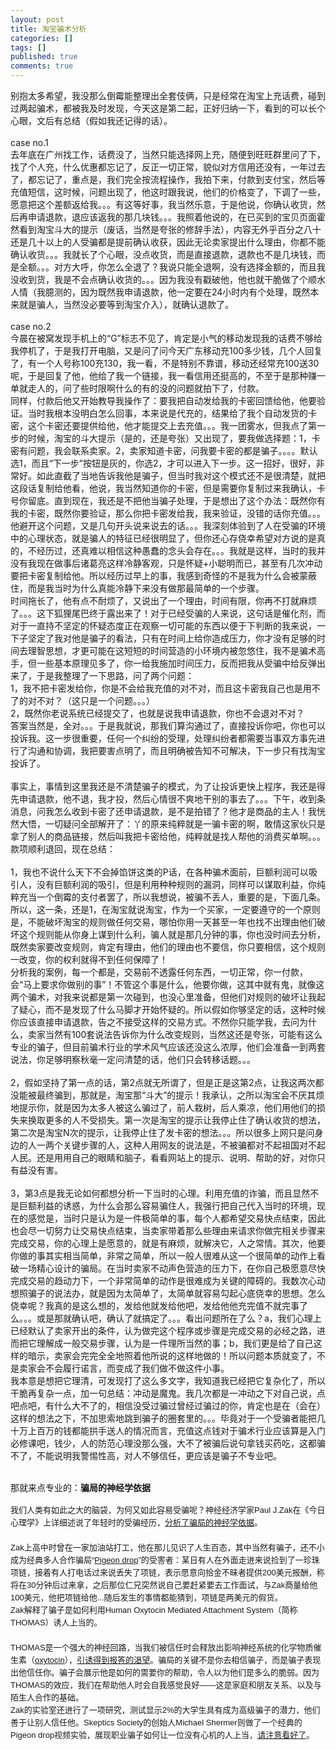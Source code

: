 ```yaml
---
layout: post
title: 淘宝骗术分析
categories: []
tags: []
published: true
comments: true
---
```

<p>别抱太多希望，我没那么倒霉能整理出全套伎俩，只是经常在淘宝上充话费，碰到过两起骗术，都被我及时发现，今天这是第二起，正好归纳一下，看到的可以长个心眼，文后有总结（假如我还记得的话）。<br /><br />case no.1<br />去年底在广州找工作，话费没了，当然只能选择网上充，随便到旺旺群里问了下，找了个人充，什么优惠都忘记了，反正一切正常，貌似对方信用还没有，一年过去了，都忘记了，重点是，我们完全按流程操作，我拍下来，付款到支付宝，然后等充值短信，这时候，问题出现了，他这时跟我说，他们的价格变了，下调了一些，愿意把这个差额返给我。。。有这等好事，我当然乐意，于是他说，你确认收货，然后再申请退款，退应该返我的那几块钱。。。我照着他说的，在已买到的宝贝页面霍然看到淘宝斗大的提示（废话，当然是夸张的修辞手法），内容无外乎百分之八十还是几十以上的人受骗都是提前确认收获，因此无论卖家提出什么理由，你都不能确认收货。。。我就长了个心眼，没点收货，而是直接退款，退款也不是几块钱，而是全额。。。对方大呼，你怎么全退了？我说只能全退啊，没有选择金额的，而且我没收到货，我是不会点确认收货的。。。因为我没有戳破他，他也就干脆做了个顺水人情（我臆测的，因为既然我申请退款，他一定要在24小时内有个处理，既然本来就是骗人，当然没必要等到淘宝介入），就确认退款了。<br /><br />case no.2<br />今晨在被窝发现手机上的“G”标志不见了，肯定是小气的移动发现我的话费不够给我停机了，于是我打开电脑，又是问了问今天广东移动充100多少钱，几个人回复了，有一个人号称100充130，我一看，不是特别不靠谱，移动还经常充100送30呢，于是回复了他，他给了我一个链接，我一看信用还挺高的，不至于是那种赚一单就走人的，问了些时限啊什么的有的没的问题就拍下了，付款。<br />同样，付款后他又开始教导我操作了：要我把自动发给我的卡密回馈给他，他要验证。当时我根本没明白怎么回事，本来说是代充的，结果给了我个自动发货的卡密，这个卡密还要提供给他，他才能提交上去充值。。。我一团雾水，但我点了第一步的时候，淘宝的斗大提示（是的，还是夸张）又出现了，要我做选择题：1，卡密有问题，我会联系卖家。2，卖家知道卡密，问我要卡密的都是骗子。。。。默认选1，而且“下一步”按钮是灰的，你选2，才可以进入下一步。这一招好，很好，非常好。如此直截了当地告诉我他是骗子，但当时我对这个模式还不是很清楚，就把这段话复制给他看，他说，我当然知道你的卡密，但是需要你复制过来我确认，卡号你留底。直到现在，我还是不把他当骗子处理，于是想出了这个办法：既然你有我的卡密，既然你要验证，那么你把卡密发给我，我来验证，没错的话你充值。。。他避开这个问题，又是几句开头说来说去的话。。。我深刻体验到了人在受骗的环境中的心理状态，就是骗人的特征已经很明显了，但你还心存侥幸希望对方说的是真的，不经历过，还真难以相信这种愚蠢的念头会存在。。。我就是这样，当时的我并没有我现在做事后诸葛亮这样冷静客观，只是怀疑+小聪明而已，甚至有几次冲动要把卡密复制给他。所以经历过早上的事，我感到奇怪的不是我为什么会被蒙蔽住，而是我当时为什么真能冷静下来没有做那最简单的一个步骤。<br />时间拖长了，他有点不耐烦了，又说出了一个理由，时间有限，你再不打就麻烦了。。。这下狐狸尾巴终于露出来了！对于已经受骗的人来说，这句话是催化剂，而对于一直持不坚定的怀疑态度正在观察一切可能的东西以便于下判断的我来说，一下子坚定了我对他是骗子的看法，只有在时间上给你造成压力，你才没有足够的时间去理智思想，才更可能在这短短的时间营造的小环境内被忽悠住，我不是骗术高手，但一些基本原理见多了，你一给我施加时间压力，反而把我从受骗中给反弹出来了，于是我整理了一下思路，问了两个问题：<br />1，我不把卡密发给你，你是不会给我充值的对不对，而且这卡密我自己也是用不了的对不对？（这只是一个问题。。。）<br />2，既然你老说系统已经提交了，也就是说我申请退款，你也不会退对不对？<br />答案当然是，全对。。。于是我就说，那我们算沟通过了，直接投诉你吧，你也可以投诉我。这一步很重要，任何一个纠纷的受理，处理纠纷者都需要当事双方事先进行了沟通和协调，我把要害点明了，而且明确被告知不可解决，下一步只有找淘宝投诉了。<br /><br />事实上，事情到这里我还是不清楚骗子的模式，为了让投诉更快上程序，我还是得先申请退款，他不退，我才投，然后心情很不爽地干别的事去了。。。下午，收到条消息，问我怎么收到卡密了还申请退款，是不是拍错了？他才是商品的主人！我恍然大悟，一切疑问全部解开了：丫的原来纯粹就是一骗卡密的啊，敢情这家伙只是拿了别人的商品链接，然后叫我把卡密给他，纯粹就是找人帮他的消费买单啊。。。款项顺利退回，现在总结：<br /><br />1，我也不说什么天下不会掉馅饼这类的P话，在各种骗术面前，巨额利润可以吸引人，没有巨额利润的吸引，但是利用种种规则的漏洞，同样可以谋取利益，你纯粹充当一个倒霉的支付者罢了，所以我想说，被骗不丢人，重要的是，下面几条。<br />所以，这一条，还是1，在淘宝就说淘宝，作为一个买家，一定要遵守的一个原则是，不能破坏淘宝的规则做任何交易，哪怕你用一天甚至一年也找不出理由他们破坏这个规则能从你身上谋到什么利，骗人就是那几分钟的事，你也没时间去分析，既然卖家要改变规则，肯定有理由，他们的理由也不要信，你只要相信，这个规则一改变，你的权利就得不到任何保障了！<br />分析我的案例，每一个都是，交易前不透露任何东西，一切正常，你一付款，会“马上要求你做别的事”！不管这个事是什么，他要你做，这其中就有鬼，就像这两个骗术，对我来说都是第一次碰到，也没心里准备，但他们对规则的破坏让我起了疑心，而不是发现了什么马脚才开始怀疑的。所以假如你够坚定的话，这种时候你应该直接申请退款，告之不接受这样的交易方式。不然你只能学我，去问为什么，卖家当然有100套说法告诉你为什么改变规则，当然这还是夸张，可能有这么专业的骗子，但目前骗术行业的学术风气应该还没这么浓厚，他们会准备一到两套说法，你足够明察秋毫一定问清楚的话，他们只会转移话题。。。<br /><br />2，假如坚持了第一点的话，第2点就无所谓了，但是正是这第2点，让我这两次都没能被最终骗到，那就是，淘宝那“斗大”的提示！我承认，之所以淘宝会不厌其烦地提示你，就是因为太多人被这么骗过了，前人栽树，后人乘凉，他们用他们的损失来换取更多的人不受损失。第一次是淘宝的提示让我停止住了确认收货的想法，第二次是淘宝N次的提示，让我停止住了发卡密的想法。。。所以很多上网只是问身边的人一两个关键步骤的人，这种人用网友的说法是，不被骗都对不起祖国对不起人民。还是用用自己的眼睛和脑子，看看网站上的提示、说明、帮助的好，对你只有益没有害。<br /><br />3，第3点是我无论如何都想分析一下当时的心理。利用充值的诈骗，而且显然不是巨额利益的诱惑，为什么会那么容易骗住人，我强行把自己代入当时的环境，现在的感觉是，当时只是认为是一件极简单的事，每个人都希望交易快点结束，因此也会尽一切努力让交易快点结束，当卖家带着那么些理由来请求你做完相关步骤来完成交易，你的心理上是愿意的，就是有麻烦，就解决它，人之常情。其次，他要你做的事其实相当简单，非常之简单，所以一般人很难从这一个很简单的动作上看破一场精心设计的骗局。在当时卖家不动声色营造的压力下，在你自己极愿意尽快完成交易的趋动力下，一个非常简单的动作是很难成为关键的障碍的。我数次心动想照骗子的说法办，就是因为太简单了，太简单就容易勾起心底侥幸的思想。怎么侥幸呢？我真的是这么想的，发给他就发给他吧，发给他他充完值不就完事了么。。。或是那就确认吧，确认了就搞定了。。。看出问题所在了么？a，我们心理上已经默认了卖家开出的条件，认为做完这个程序或步骤是完成交易的必经之路，进而把它理解成一般交易步骤，认为是一件理所当然的事；b，我们更是给了自己这样的暗示，卖家会完完全全地照着他所说的这样地做的！所以问题本质就变了，不是卖家会不会履行诺言，而变成了我们做不做这件小事。<br />我本意是想把它理清，可发现打了这么多文字，我知道我已经把它复杂化了，所以干脆再复杂一点，加一句总结：冲动是魔鬼。我几次都是一冲动之下对自己说，点吧点吧，有什么大不了的，相信没受过骗过曾经过骗过的你，肯定也是在（会在）这样的想法之下，不加思索地跳到骗子的圈套里的。。。毕竟对于一个受骗者能把几十万上百万的钱都能拱手送人的情况而言，充值这点钱对于骗术行业应该算是入门必修课吧，钱少，人的防范心理没那么强，大不了被骗后说句拿钱买药吃，这都骗不了，不能说明我警惕性高，对人不够信任，更应该是骗子不专业吧。<div><br /></div><div>那就来点专业的：<b>骗局的神经学依据</b></div><div><br /></div><div><span class="Apple-style-span" style="font-family: Arial;font-size: 13px;line-height: 20px">我们人类有如此之大的脑袋，为何又如此容易受骗呢？神经经济学家Paul J.Zak在《今日心理学》上详细述说了年轻时的受骗经历，<a href="http://blogs.psychologytoday.com/blog/the-moral-molecule/200811/how-run-a-con">分析了骗局的神经学依据</a>。</span></div><div><font face="Arial" size="3"><span class="Apple-style-span" style="font-size: 13px;line-height: 20px"><br /></span></font></div><div><span class="Apple-style-span" style="font-family: Arial;font-size: 13px;line-height: 20px">Zak上高中时曾在一家加油站打工，他在那儿见识了人生百态，其中当然有骗子，还不小成为经典多人合作骗局“<a href="http://blogs.psychologytoday.com/blog/the-moral-molecule/200811/how-run-a-con">Pigeon drop</a>”的受害者：某日有人在外面走进来说捡到了一珍珠项链，接着有人打电话过来说丢失了项链，表示愿意向拾金不昧者提供200美元报酬，称将在30分钟后过来拿，之后那位仁兄突然说自己要赶紧要去工作面试，与Zak商量给他100美元，他把项链给他...随后发生的事情都能猜到，项链是两美元的假货。<br />Zak解释了骗子是如何利用Human Oxytocin Mediated Attachment System（简称THOMAS）诱人上当的。</span></div><div><font face="Arial" size="3"><span class="Apple-style-span" style="font-size: 13px;line-height: 20px"><br /></span></font></div><div><span class="Apple-style-span" style="font-family: Arial;font-size: 13px;line-height: 20px">THOMAS是一个强大的神经回路，当我们被信任时会释放出影响神经系统的化学物质催生素（<a href="http://en.wikipedia.org/wiki/Oxytocin">oxytocin</a>），<a href="http://www.plosone.org/article/info:doi/10.1371/journal.pone.0001128">引诱得到报答的渴望</a>。骗局的关键不是你去相信骗子，而是骗子表现出他信任你。骗子会展示他是如何的需要你的帮助，令人以为他们是多么的脆弱。因为THOMAS的效应，我们在帮助他人时会自我感觉良好——这是家庭和朋友关系、以及与陌生人合作的基础。<br />Zak的实验室还进行了一项研究，测试显示2%的大学生具有成为高级骗子的潜力，他们善于让别人信任他。Skeptics Society的创始人Michael Shermer则做了一个经典的Pigeon drop视频实验，展现职业骗子如何让一位没有心机的人上当，<a href="http://www.youtube.com/watch?v=Ur3nMiP-XV0">请注意看好了</a>。</span></div></p>
